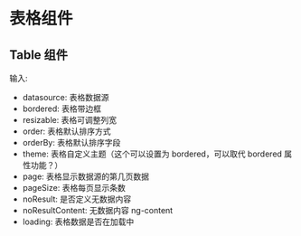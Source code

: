 # 表格组件

## Table 组件

输入:

- datasource: 表格数据源
- bordered: 表格带边框
- resizable: 表格可调整列宽
- order: 表格默认排序方式
- orderBy: 表格默认排序字段
- theme: 表格自定义主题（这个可以设置为 bordered，可以取代 bordered 属性功能？）
- page: 表格显示数据源的第几页数据
- pageSize: 表格每页显示条数
- noResult: 是否定义无数据内容
- noResultContent: 无数据内容 ng-content
- loading: 表格数据是否在加载中
